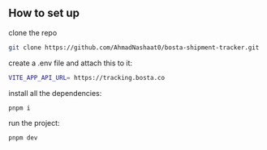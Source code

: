 ## How to set up

clone the repo

```bash
git clone https://github.com/AhmadNashaat0/bosta-shipment-tracker.git
```

create a .env file and attach this to it:

```bash
VITE_APP_API_URL= https://tracking.bosta.co
```
install all the dependencies:
 
```bash
pnpm i
```

run the project:
 
```bash
pnpm dev
```
